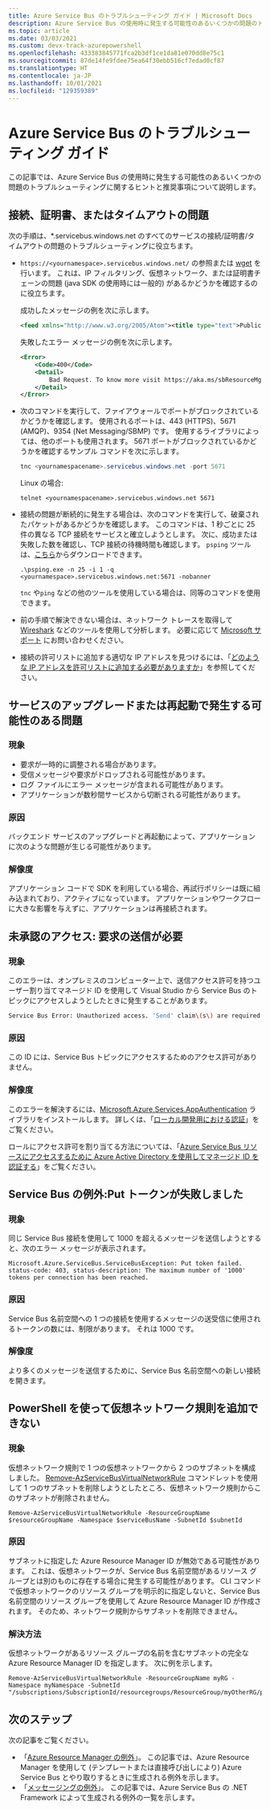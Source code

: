 ```yaml
---
title: Azure Service Bus のトラブルシューティング ガイド | Microsoft Docs
description: Azure Service Bus の使用時に発生する可能性のあるいくつかの問題のトラブルシューティングに関するヒントと推奨事項について説明します。
ms.topic: article
ms.date: 03/03/2021
ms.custom: devx-track-azurepowershell
ms.openlocfilehash: 433383845771fca2b3df1ce1da81e070dd8e75c1
ms.sourcegitcommit: 87de14fe9fdee75ea64f30ebb516cf7edad0cf87
ms.translationtype: HT
ms.contentlocale: ja-JP
ms.lasthandoff: 10/01/2021
ms.locfileid: "129359389"
---
```

# <a name="troubleshooting-guide-for-azure-service-bus"></a>Azure Service Bus のトラブルシューティング ガイド
この記事では、Azure Service Bus の使用時に発生する可能性のあるいくつかの問題のトラブルシューティングに関するヒントと推奨事項について説明します。 

## <a name="connectivity-certificate-or-timeout-issues"></a>接続、証明書、またはタイムアウトの問題
次の手順は、*.servicebus.windows.net のすべてのサービスの接続/証明書/タイムアウトの問題のトラブルシューティングに役立ちます。 

- `https://<yournamespace>.servicebus.windows.net/` の参照または [wget](https://www.gnu.org/software/wget/) を行います。 これは、IP フィルタリング、仮想ネットワーク、または証明書チェーンの問題 (java SDK の使用時には一般的) があるかどうかを確認するのに役立ちます。

    成功したメッセージの例を次に示します。
    
    ```xml
    <feed xmlns="http://www.w3.org/2005/Atom"><title type="text">Publicly Listed Services</title><subtitle type="text">This is the list of publicly-listed services currently available.</subtitle><id>uuid:27fcd1e2-3a99-44b1-8f1e-3e92b52f0171;id=30</id><updated>2019-12-27T13:11:47Z</updated><generator>Service Bus 1.1</generator></feed>
    ```
    
    失敗したエラー メッセージの例を次に示します。

    ```xml
    <Error>
        <Code>400</Code>
        <Detail>
            Bad Request. To know more visit https://aka.ms/sbResourceMgrExceptions. . TrackingId:b786d4d1-cbaf-47a8-a3d1-be689cda2a98_G22, SystemTracker:NoSystemTracker, Timestamp:2019-12-27T13:12:40
        </Detail>
    </Error>
    ```
- 次のコマンドを実行して、ファイアウォールでポートがブロックされているかどうかを確認します。 使用されるポートは、443 (HTTPS)、5671 (AMQP)、9354 (Net Messaging/SBMP) です。 使用するライブラリによっては、他のポートも使用されます。 5671 ポートがブロックされているかどうかを確認するサンプル コマンドを次に示します。 

    ```powershell
    tnc <yournamespacename>.servicebus.windows.net -port 5671
    ```

    Linux の場合:

    ```shell
    telnet <yournamespacename>.servicebus.windows.net 5671
    ```
- 接続の問題が断続的に発生する場合は、次のコマンドを実行して、破棄されたパケットがあるかどうかを確認します。 このコマンドは、1 秒ごとに 25 件の異なる TCP 接続をサービスと確立しようとします。 次に、成功または失敗した数を確認し、TCP 接続の待機時間も確認します。 `psping` ツールは、[こちら](/sysinternals/downloads/psping)からダウンロードできます。

    ```shell
    .\psping.exe -n 25 -i 1 -q <yournamespace>.servicebus.windows.net:5671 -nobanner     
    ```
    `tnc` や`ping` などの他のツールを使用している場合は、同等のコマンドを使用できます。 
- 前の手順で解決できない場合は、ネットワーク トレースを取得して [Wireshark](https://www.wireshark.org/) などのツールを使用して分析します。 必要に応じて [Microsoft サポート](https://support.microsoft.com/) にお問い合わせください。 
- 接続の許可リストに追加する適切な IP アドレスを見つけるには、「[どのような IP アドレスを許可リストに追加する必要がありますか](service-bus-faq.yml#what-ip-addresses-do-i-need-to-add-to-allowlist-)」を参照してください。 


## <a name="issues-that-may-occur-with-service-upgradesrestarts"></a>サービスのアップグレードまたは再起動で発生する可能性のある問題

### <a name="symptoms"></a>現象
- 要求が一時的に調整される場合があります。
- 受信メッセージや要求がドロップされる可能性があります。
- ログ ファイルにエラー メッセージが含まれる可能性があります。
- アプリケーションが数秒間サービスから切断される可能性があります。

### <a name="cause"></a>原因
バックエンド サービスのアップグレードと再起動によって、アプリケーションに次のような問題が生じる可能性があります。

### <a name="resolution"></a>解像度
アプリケーション コードで SDK を利用している場合、再試行ポリシーは既に組み込まれており、アクティブになっています。 アプリケーションやワークフローに大きな影響を与えずに、アプリケーションは再接続されます。

## <a name="unauthorized-access-send-claims-are-required"></a>未承認のアクセス: 要求の送信が必要

### <a name="symptoms"></a>現象 
このエラーは、オンプレミスのコンピューター上で、送信アクセス許可を持つユーザー割り当てマネージド ID を使用して Visual Studio から Service Bus のトピックにアクセスしようとしたときに発生することがあります。

```bash
Service Bus Error: Unauthorized access. 'Send' claim\(s\) are required to perform this operation.
```

### <a name="cause"></a>原因
この ID には、Service Bus トピックにアクセスするためのアクセス許可がありません。 

### <a name="resolution"></a>解像度
このエラーを解決するには、[Microsoft.Azure.Services.AppAuthentication](https://www.nuget.org/packages/Microsoft.Azure.Services.AppAuthentication/) ライブラリをインストールします。  詳しくは、「[ローカル開発用における認証](/dotnet/api/overview/azure/service-to-service-authentication#local-development-authentication)」をご覧ください。 

ロールにアクセス許可を割り当てる方法については、「[Azure Service Bus リソースにアクセスするために Azure Active Directory を使用してマネージド ID を認証する](service-bus-managed-service-identity.md)」をご覧ください。

## <a name="service-bus-exception-put-token-failed"></a>Service Bus の例外:Put トークンが失敗しました

### <a name="symptoms"></a>現象
同じ Service Bus 接続を使用して 1000 を超えるメッセージを送信しようとすると、次のエラー メッセージが表示されます。 

`Microsoft.Azure.ServiceBus.ServiceBusException: Put token failed. status-code: 403, status-description: The maximum number of '1000' tokens per connection has been reached.` 

### <a name="cause"></a>原因
Service Bus 名前空間への 1 つの接続を使用するメッセージの送受信に使用されるトークンの数には、制限があります。 それは 1000 です。 

### <a name="resolution"></a>解像度
より多くのメッセージを送信するために、Service Bus 名前空間への新しい接続を開きます。

## <a name="adding-virtual-network-rule-using-powershell-fails"></a>PowerShell を使って仮想ネットワーク規則を追加できない

### <a name="symptoms"></a>現象
仮想ネットワーク規則で 1 つの仮想ネットワークから 2 つのサブネットを構成しました。 [Remove-AzServiceBusVirtualNetworkRule](/powershell/module/az.servicebus/remove-azservicebusvirtualnetworkrule) コマンドレットを使用して 1 つのサブネットを削除しようとしたところ、仮想ネットワーク規則からこのサブネットが削除されません。 

```azurepowershell-interactive
Remove-AzServiceBusVirtualNetworkRule -ResourceGroupName $resourceGroupName -Namespace $serviceBusName -SubnetId $subnetId
```

### <a name="cause"></a>原因
サブネットに指定した Azure Resource Manager ID が無効である可能性があります。 これは、仮想ネットワークが、Service Bus 名前空間があるリソース グループとは別のものに存在する場合に発生する可能性があります。 CLI コマンドで仮想ネットワークのリソース グループを明示的に指定しないと、Service Bus 名前空間のリソース グループを使用して Azure Resource Manager ID が作成されます。 そのため、ネットワーク規則からサブネットを削除できません。 

### <a name="resolution"></a>解決方法
仮想ネットワークがあるリソース グループの名前を含むサブネットの完全な Azure Resource Manager ID を指定します。 次に例を示します。

```azurepowershell-interactive
Remove-AzServiceBusVirtualNetworkRule -ResourceGroupName myRG -Namespace myNamespace -SubnetId "/subscriptions/SubscriptionId/resourcegroups/ResourceGroup/myOtherRG/providers/Microsoft.Network/virtualNetworks/myVNet/subnets/mySubnet"
```

## <a name="next-steps"></a>次のステップ
次の記事をご覧ください。 

- 「[Azure Resource Manager の例外](service-bus-resource-manager-exceptions.md)」。 この記事では、Azure Resource Manager を使用して (テンプレートまたは直接呼び出しにより) Azure Service Bus とやり取りするときに生成される例外を示します。
- 「[メッセージングの例外](service-bus-messaging-exceptions.md)」。 この記事では、Azure Service Bus の .NET Framework によって生成される例外の一覧を示します。
